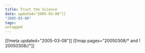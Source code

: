 ```yaml
---
title: Trust the Science
date: updated="2005-03-08"]]
"2005-03-08"
tags:
untagged
---
```

[[!meta updated="2005-03-08"]]
[[!map pages="20050308/* and ! 20050308/*/*"]]
